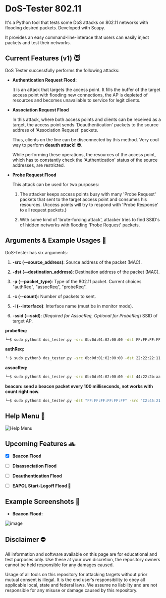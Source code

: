 
# DoS-Tester 802.11

It's a Python tool that tests some DoS attacks on 802.11 networks with flooding desired packets. Developed with Scapy. 

It provides an easy command-line-interace that users can easily inject packets and test their networks.
## Current Features (v1) 😈

DoS Tester successfully performs the following attacks:

- **Authentication Request Flood:**
    
    It is an attack that targets the access point. It fills the buffer of the target access point with flooding new connections, the AP is depleted of resources and becomes unavailable to service for legit clients. 
    
- **Association Request Flood**

    In this attack, where both access points and clients can be received as a target, the access point sends 'Deauthentication' packets to the source address of 'Association Request' packets. 

    Thus, clients on the line can be disconnected by this method. Very cool way to perform **deauth attack! 😎**.

    While performing these operations, the resources of the access point, which has to constantly check the 'Authentication' status of the source addresses, are restricted. 

- **Probe Request Flood**

    This attack can be used for two purposes:

    1. The attacker keeps access points busy with many 'Probe Request' packets that sent to the target access point and consumes his resources. (Access points will try to respond with 'Probe Response' to all request packets.)

    2. With some kind of 'brute-forcing attack', attacker tries to find SSID's of hidden networks with flooding 'Probe Request' packets.
  
## Arguments & Example Usages 💬

DoS-Tester has six arguments:

1. **-src (--source_address)**: Source address of the packet (MAC).

2. **-dst (--destination_address)**: Destination address of the packet (MAC).

3. **-p (--packet_type)**: Type of the 802.11 packet. Current choices "authReq", "assocReq", "probeReq".

4. **-c (--count)**: Number of packets to sent.

5. **-i (--interface)**: Interface name (must be in monitor mode).

6. **-ssid (--ssid)**: (_Required for AssocReq, Optional for ProbeReq_) SSID of target AP. 




**probeReq:**
```bash
└─$ sudo python3 dos_tester.py -src 0b:0d:01:02:00:00 -dst FF:FF:FF:FF:FF:F1 -i wlan0mon -p probeReq -c 50
```
**authReq:**
```bash
└─$ sudo python3 dos_tester.py -src 0b:0d:01:02:00:00 -dst 22:22:22:11:11:11 -i wlan0mon -p authReq -c 190
```
**assocReq:**
```bash
└─$ sudo python3 dos_tester.py -src 0b:0d:01:02:00:00 -dst 44:22:2b:aa:11:11 -i wlan0mon -p assocReq -c 50 -ssid "oz9un!"
```
**beacon: send a beacon packet every 100 milliseconds, not works with count right now.**
```bash
└─$ sudo python3 dos_tester.py -dst "FF:FF:FF:FF:FF:FF" -src "C2:45:21:FF:FF:FF" -ssid "BeaconBomb" -i wlan0mon -p beacon
```

  
## Help Menu 👼

![Help Menu](https://i.ibb.co/V2ghDwq/Screenshot-408.png)


## Upcoming Features 🔜

- [x] **Beacon Flood**

- [ ] **Disassociation Flood**

- [ ] **Deauthentication Flood**

- [ ] **EAPOL Start-Logoff Flood 🐐**

## Example Screenshots :camera_flash:

- **Beacon Flood:** 

![image](https://user-images.githubusercontent.com/57866851/120047708-e4320500-c01d-11eb-920e-55a6094d5569.png)


## Disclaimer ⛔

All information and software available on this page are for educational and test purposes only. Use these at your own discretion, the repository owners cannot be held responsible for any damages caused.

Usage of all tools on this repository for attacking targets without prior mutual consent is illegal. It is the end user’s responsibility to obey all applicable local, state and federal laws. We assume no liability and are not responsible for any misuse or damage caused by this repository.
